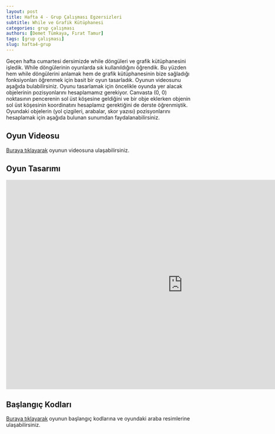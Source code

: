 ```yaml
---
layout: post
title: Hafta 4 - Grup Çalışması Egzersizleri
subtitle: While ve Grafik Kütüphanesi
categories: grup çalışması
authors: [Demet Tümkaya, Fırat Tamur]
tags: [grup çalışması]
slug: hafta4-grup
---
```


Geçen hafta cumartesi dersimizde while döngüleri ve grafik kütüphanesini işledik. While döngülerinin oyunlarda sık kullanıldığını öğrendik. Bu yüzden hem while döngülerini anlamak hem de grafik kütüphanesinin bize sağladığı fonksiyonları öğrenmek için basit bir oyun tasarladık. Oyunun videosunu aşağıda bulabilirsiniz. Oyunu tasarlamak için öncelikle oyunda yer alacak objelerinin pozisyonlarını hesaplamamız gerekiyor. Canvasta (0, 0) noktasının pencerenin sol üst köşesine geldiğini ve bir obje eklerken objenin sol üst köşesinin koordinatını hesaplamız gerektiğini de derste öğrenmiştik. Oyundaki objelerin (yol çizgileri, arabalar, skor yazısı) pozisyonlarını hesaplamak için aşağıda bulunan sunumdan faydalanabilirsiniz.

## Oyun Videosu
[Buraya tıklayarak](https://drive.google.com/file/d/1Z0V48Gl_6YYi195LPJJorN54yS1gZmwn/view?usp=sharing) oyunun videosuna ulaşabilirsiniz.

## Oyun Tasarımı
<iframe src="https://docs.google.com/presentation/d/e/2PACX-1vS9DXKtrTWnZI4Z0yHsExtX7jlPuWO7IR7lhK5HWuGD4jmeFfBpx99hWGI81lM6Ezf6NYemvMyHusam/embed?start=false&loop=true&delayms=3000" frameborder="0" width="960" height="569" allowfullscreen="true" mozallowfullscreen="true" webkitallowfullscreen="true"></iframe>

## Başlangıç Kodları

[Buraya tıklayarak](https://drive.google.com/file/d/1VZIHQx-b9sNMbkN1ZFZBKYQ8f8D95Ts9/view?usp=sharing) oyunun başlangıç kodlarına ve oyundaki araba resimlerine ulaşabilirsiniz.


